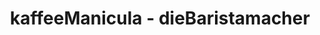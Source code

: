 ---
title: "kaffeeManicula - dieBaristamacher"
url: /grabenstaett/kaffeemanicula-diebaristamacher/
shop: Kaffee
---
